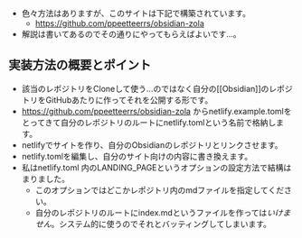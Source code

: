 - 色々方法はありますが、このサイトは下記で構築されています。
	- https://github.com/ppeetteerrs/obsidian-zola
- 解説は書いてあるのでその通りにやってもらえばよいです…。

## 実装方法の概要とポイント
 - 該当のレポジトリをCloneして使う…のではなく自分の[[Obsidian]]のレポジトリをGitHubあたりに作ってそれを公開する形です。
 -  https://github.com/ppeetteerrs/obsidian-zola からnetlify.example.tomlをとってきて自分のレポジトリのルートにnetlify.tomlという名前で格納します。
 - netlifyでサイトを作り、自分のObsidianのレポジトリとリンクさせます。
 - netlify.tomlを編集し、自分のサイト向けの内容に書き換えます。
 - 私はnetlify.toml 内のLANDING_PAGEというオプションの設定方法で結構はまりました。
	 - このオプションではどこかレポジトリ内のmdファイルを指定してください。
	 - 自分のレポジトリのルートにindex.mdというファイルを作っては*いけません*。システム的に使うのでそれとバッティングしてしまいます。